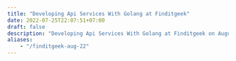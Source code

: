 ```yaml
---
title: "Developing Api Services With Golang at Finditgeek"
date: 2022-07-25T22:07:51+07:00
draft: false
description: "Developing Api Services With Golang at Finditgeek on August 2022"
aliases:
    - "/finditgeek-aug-22"
---
```

